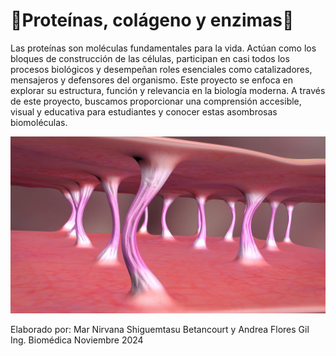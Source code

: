 # 🫧**Proteínas, colágeno y enzimas**🫧

Las proteínas son moléculas fundamentales para la vida. Actúan como los bloques de construcción de las células, participan en casi todos los procesos biológicos y desempeñan roles esenciales como catalizadores, mensajeros y defensores del organismo. Este proyecto se enfoca en explorar su estructura, función y relevancia en la biología moderna.
A través de este proyecto, buscamos proporcionar una comprensión accesible, visual y educativa para estudiantes y conocer estas asombrosas biomoléculas.

![Imagen](co.jpg)



Elaborado por: Mar Nirvana Shiguemtasu Betancourt y Andrea Flores Gil
Ing. Biomédica 
Noviembre 2024
